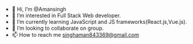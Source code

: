 - 👋 Hi, I’m @Amansingh
- 👀 I’m interested in Full Stack Web developer.
- 🌱 I’m currently learning  JavaScript and JS frameworks(React.js,Vue.js).
- 💞️ I’m looking to collaborate on group.
- 📫 How to reach me singhaman843369@gmail.com

<!---
Amansingh843369/Amansingh843369 is a ✨ special ✨ repository because its `README.md` (this file) appears on your GitHub profile.
You can click the Preview link to take a look at your changes.
-->
